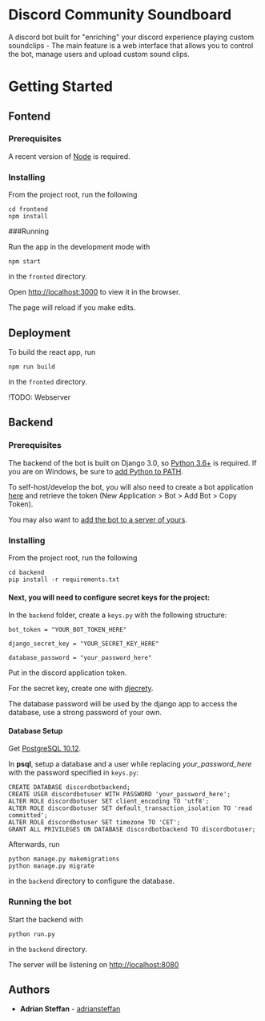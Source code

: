 # Discord Community Soundboard

A discord bot built for "enriching" your discord experience playing custom soundclips -
The main feature is a web interface that allows you to control the bot, manage users and upload custom sound clips.


# Getting Started

## Fontend


### Prerequisites

A recent version of [Node](https://nodejs.org/en/download/) is required.


### Installing
From the project root, run the following

```
cd frontend
npm install
```

###Running

Run the app in the development mode with

```
npm start
```
in the ```fronted``` directory.

Open [http://localhost:3000](http://localhost:3000) to view it in the browser.

The page will reload if you make edits.

## Deployment

To build the react app, run
```
npm run build
```

in the ```fronted``` directory.

!TODO: Webserver

## Backend



### Prerequisites

The backend of the bot is built on Django 3.0, so [Python 3.6+](https://www.python.org/downloads/) is required.
If you are on Windows, be sure to [add Python to PATH](https://datatofish.com/add-python-to-windows-path/).

To self-host/develop the bot, you will also need to create a bot application [here](https://discordapp.com/developers/applications/) 
and retrieve the token (New Application > Bot > Add Bot > Copy Token).

You may also want to [add the bot to a server of yours](https://github.com/jagrosh/MusicBot/wiki/Adding-Your-Bot-To-Your-Server).

### Installing

From the project root, run the following

```
cd backend
pip install -r requirements.txt
```

#### Next, you will need to configure secret keys for the project:

In the ```backend``` folder, create a ```keys.py``` with the following structure:

```
bot_token = "YOUR_BOT_TOKEN_HERE"

django_secret_key = "YOUR_SECRET_KEY_HERE"

database_password = "your_password_here"
```

Put in the discord application token.

For the secret key, create one with [djecrety](https://djecrety.ir/).

The database password will be used by the django app to access the database, use a strong password of your own. 

#### Database Setup

Get [PostgreSQL 10.12](https://www.postgresql.org/download/).


In **psql**, setup a database and a user while replacing *your_password_here* with the password specified in ```keys.py```:
```
CREATE DATABASE discordbotbackend;
CREATE USER discordbotuser WITH PASSWORD 'your_password_here';
ALTER ROLE discordbotuser SET client_encoding TO 'utf8';
ALTER ROLE discordbotuser SET default_transaction_isolation TO 'read committed';
ALTER ROLE discordbotuser SET timezone TO 'CET';
GRANT ALL PRIVILEGES ON DATABASE discordbotbackend TO discordbotuser;
```


Afterwards, run

```
python manage.py makemigrations
python manage.py migrate
``` 

in the ```backend``` directory to  configure the database.


### Running the bot

Start the backend with

```
python run.py
```

in the ```backend``` directory.

The server will be listening on [http://localhost:8080](http://localhost:8080)


## Authors

* **Adrian Steffan** - [adriansteffan](https://github.com/adriansteffan)

